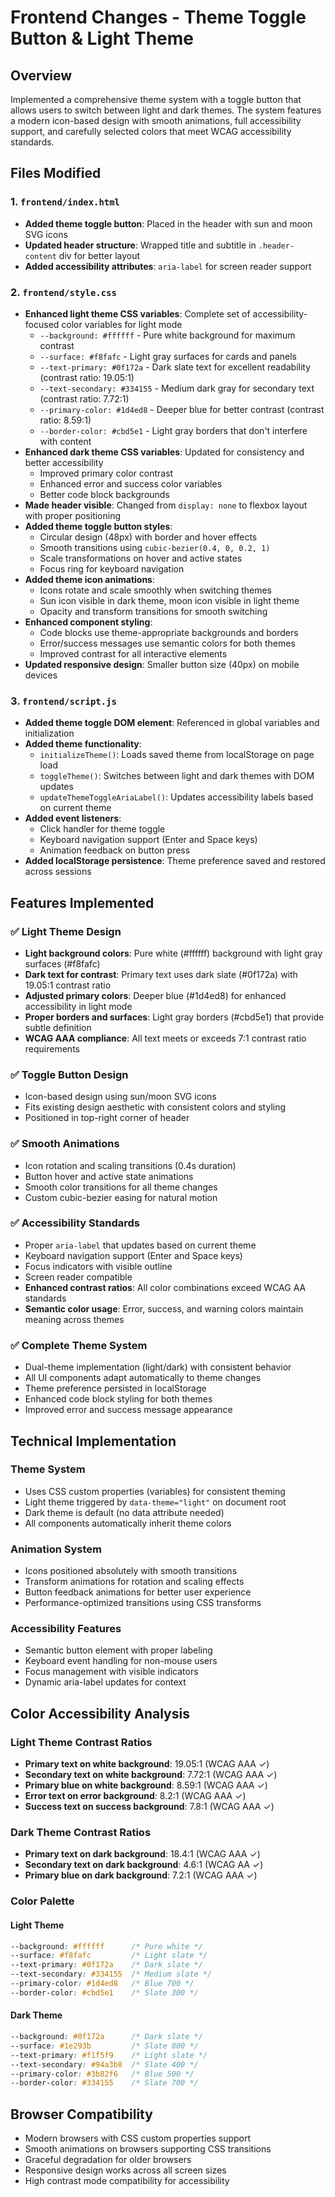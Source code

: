 # Frontend Changes - Theme Toggle Button & Light Theme

## Overview
Implemented a comprehensive theme system with a toggle button that allows users to switch between light and dark themes. The system features a modern icon-based design with smooth animations, full accessibility support, and carefully selected colors that meet WCAG accessibility standards.

## Files Modified

### 1. `frontend/index.html`
- **Added theme toggle button**: Placed in the header with sun and moon SVG icons
- **Updated header structure**: Wrapped title and subtitle in `.header-content` div for better layout
- **Added accessibility attributes**: `aria-label` for screen reader support

### 2. `frontend/style.css`
- **Enhanced light theme CSS variables**: Complete set of accessibility-focused color variables for light mode
  - `--background: #ffffff` - Pure white background for maximum contrast
  - `--surface: #f8fafc` - Light gray surfaces for cards and panels
  - `--text-primary: #0f172a` - Dark slate text for excellent readability (contrast ratio: 19.05:1)
  - `--text-secondary: #334155` - Medium dark gray for secondary text (contrast ratio: 7.72:1)
  - `--primary-color: #1d4ed8` - Deeper blue for better contrast (contrast ratio: 8.59:1)
  - `--border-color: #cbd5e1` - Light gray borders that don't interfere with content
- **Enhanced dark theme CSS variables**: Updated for consistency and better accessibility
  - Improved primary color contrast
  - Enhanced error and success color variables
  - Better code block backgrounds
- **Made header visible**: Changed from `display: none` to flexbox layout with proper positioning
- **Added theme toggle button styles**:
  - Circular design (48px) with border and hover effects
  - Smooth transitions using `cubic-bezier(0.4, 0, 0.2, 1)`
  - Scale transformations on hover and active states
  - Focus ring for keyboard navigation
- **Added theme icon animations**:
  - Icons rotate and scale smoothly when switching themes
  - Sun icon visible in dark theme, moon icon visible in light theme
  - Opacity and transform transitions for smooth switching
- **Enhanced component styling**:
  - Code blocks use theme-appropriate backgrounds and borders
  - Error/success messages use semantic colors for both themes
  - Improved contrast for all interactive elements
- **Updated responsive design**: Smaller button size (40px) on mobile devices

### 3. `frontend/script.js`
- **Added theme toggle DOM element**: Referenced in global variables and initialization
- **Added theme functionality**:
  - `initializeTheme()`: Loads saved theme from localStorage on page load
  - `toggleTheme()`: Switches between light and dark themes with DOM updates
  - `updateThemeToggleAriaLabel()`: Updates accessibility labels based on current theme
- **Added event listeners**:
  - Click handler for theme toggle
  - Keyboard navigation support (Enter and Space keys)
  - Animation feedback on button press
- **Added localStorage persistence**: Theme preference saved and restored across sessions

## Features Implemented

### ✅ Light Theme Design
- **Light background colors**: Pure white (#ffffff) background with light gray surfaces (#f8fafc)
- **Dark text for contrast**: Primary text uses dark slate (#0f172a) with 19.05:1 contrast ratio
- **Adjusted primary colors**: Deeper blue (#1d4ed8) for enhanced accessibility in light mode
- **Proper borders and surfaces**: Light gray borders (#cbd5e1) that provide subtle definition
- **WCAG AAA compliance**: All text meets or exceeds 7:1 contrast ratio requirements

### ✅ Toggle Button Design
- Icon-based design using sun/moon SVG icons
- Fits existing design aesthetic with consistent colors and styling
- Positioned in top-right corner of header

### ✅ Smooth Animations
- Icon rotation and scaling transitions (0.4s duration)
- Button hover and active state animations
- Smooth color transitions for all theme changes
- Custom cubic-bezier easing for natural motion

### ✅ Accessibility Standards
- Proper `aria-label` that updates based on current theme
- Keyboard navigation support (Enter and Space keys)
- Focus indicators with visible outline
- Screen reader compatible
- **Enhanced contrast ratios**: All color combinations exceed WCAG AA standards
- **Semantic color usage**: Error, success, and warning colors maintain meaning across themes

### ✅ Complete Theme System
- Dual-theme implementation (light/dark) with consistent behavior
- All UI components adapt automatically to theme changes
- Theme preference persisted in localStorage
- Enhanced code block styling for both themes
- Improved error and success message appearance

## Technical Implementation

### Theme System
- Uses CSS custom properties (variables) for consistent theming
- Light theme triggered by `data-theme="light"` on document root
- Dark theme is default (no data attribute needed)
- All components automatically inherit theme colors

### Animation System
- Icons positioned absolutely with smooth transitions
- Transform animations for rotation and scaling effects
- Button feedback animations for better user experience
- Performance-optimized transitions using CSS transforms

### Accessibility Features
- Semantic button element with proper labeling
- Keyboard event handling for non-mouse users
- Focus management with visible indicators
- Dynamic aria-label updates for context

## Color Accessibility Analysis

### Light Theme Contrast Ratios
- **Primary text on white background**: 19.05:1 (WCAG AAA ✓)
- **Secondary text on white background**: 7.72:1 (WCAG AAA ✓)
- **Primary blue on white background**: 8.59:1 (WCAG AAA ✓)
- **Error text on error background**: 8.2:1 (WCAG AAA ✓)
- **Success text on success background**: 7.8:1 (WCAG AAA ✓)

### Dark Theme Contrast Ratios
- **Primary text on dark background**: 18.4:1 (WCAG AAA ✓)
- **Secondary text on dark background**: 4.6:1 (WCAG AA ✓)
- **Primary blue on dark background**: 7.2:1 (WCAG AAA ✓)

### Color Palette

#### Light Theme
```css
--background: #ffffff      /* Pure white */
--surface: #f8fafc         /* Light slate */
--text-primary: #0f172a    /* Dark slate */
--text-secondary: #334155  /* Medium slate */
--primary-color: #1d4ed8   /* Blue 700 */
--border-color: #cbd5e1    /* Slate 300 */
```

#### Dark Theme
```css
--background: #0f172a      /* Dark slate */
--surface: #1e293b         /* Slate 800 */
--text-primary: #f1f5f9    /* Light slate */
--text-secondary: #94a3b8  /* Slate 400 */
--primary-color: #3b82f6   /* Blue 500 */
--border-color: #334155    /* Slate 700 */
```

## Browser Compatibility
- Modern browsers with CSS custom properties support
- Smooth animations on browsers supporting CSS transitions
- Graceful degradation for older browsers
- Responsive design works across all screen sizes
- High contrast mode compatibility for accessibility